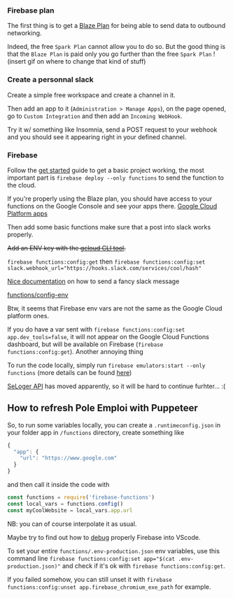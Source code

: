 ### Firebase plan

The first thing is to get a [Blaze Plan](https://firebase.google.com/pricing) for being able to
send data to outbound networking.

Indeed, the free `Spark Plan` cannot allow you to do so. But the good thing is that the `Blaze Plan` is paid only you go further than the free `Spark Plan` !
(insert gif on where to change that kind of stuff)

### Create a personnal slack

Create a simple free workspace and create a channel in it.

Then add an app to it (`Administration > Manage Apps`), on the page opened, go to `Custom Integration` and then add an `Incoming WebHook`.

Try it w/ something like Insomnia, send a POST request to your webhook and you should see it appearing right in your defined channel.

### Firebase

Follow the [get started](https://firebase.google.com/docs/functions/get-started) guide to get a basic project working, the most important part is `firebase deploy --only functions` to send the function to the cloud.

If you're properly using the Blaze plan, you should have access to your functions on the Google Console and see your apps there.
[Google Cloud Platform apps](https://console.cloud.google.com/functions/list)

Then add some basic functions make sure that a post into slack works properly.

~~Add an ENV key with the [gcloud CLI tool](https://cloud.google.com/sdk/docs).~~

`firebase functions:config:get` then `firebase functions:config:set slack.webhook_url="https://hooks.slack.com/services/cool/hash"`

[Nice documentation](https://api.slack.com/docs/message-attachments) on how to send a fancy slack message

[functions/config-env](https://firebase.google.com/docs/functions/config-env)

Btw, it seems that Firebase env vars are not the same as the Google Cloud platform ones.

If you do have a var sent with `firebase functions:config:set app.dev_tools=false`, it will not appear on the Google Cloud Functions dashboard, but will be available on Firebase (`firebase functions:config:get`).
Another annoying thing

To run the code locally, simply run `firebase emulators:start --only functions` (more details can be found [here](https://firebase.google.com/docs/functions/local-emulator))

[SeLoger API](http://ws.seloger.com/) has moved apparently, so it will be hard to continue furhter... :(


## How to refresh Pole Emploi with Puppeteer

So, to run some variables locally, you can create a `.runtimeconfig.json` in your folder app in `/functions` directory, create something like
```js
{
  "app": {
    "url": "https://www.google.com"
  }
}
```
and then call it inside the code with

```js
const functions = require('firebase-functions')
const local_vars = functions.config()
const myCoolWebsite = local_vars.app.url
```
NB: you can of course interpolate it as usual.

Maybe try to find out how to [debug](https://medium.com/@mwebler/debugging-firebase-functions-with-vs-code-3afab528bb36) properly Firebase into VScode.

To set your entire `functions/.env-production.json` env variables, use this command line `firebase functions:config:set app="$(cat .env-production.json)"` and check if it's ok with `firebase functions:config:get`.

If you failed somehow, you can still unset it with `firebase functions:config:unset app.firebase_chromium_exe_path` for example.
